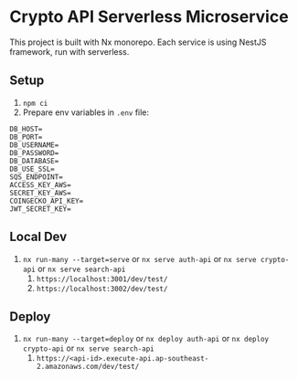 # Crypto API Serverless Microservice

This project is built with Nx monorepo. Each service is using NestJS framework, run with serverless.

## Setup
1. `npm ci`
2. Prepare env variables in `.env` file:
```
DB_HOST=
DB_PORT=
DB_USERNAME=
DB_PASSWORD=
DB_DATABASE=
DB_USE_SSL=
SQS_ENDPOINT=
ACCESS_KEY_AWS=
SECRET_KEY_AWS=
COINGECKO_API_KEY=
JWT_SECRET_KEY=
```

## Local Dev
1. `nx run-many --target=serve` or `nx serve auth-api` or `nx serve crypto-api` or `nx serve search-api`
   1. `https://localhost:3001/dev/test/`
   2. `https://localhost:3002/dev/test/`

## Deploy
1. `nx run-many --target=deploy` or `nx deploy auth-api` or `nx deploy crypto-api` or `nx serve search-api`
   1. `https://<api-id>.execute-api.ap-southeast-2.amazonaws.com/dev/test/`

